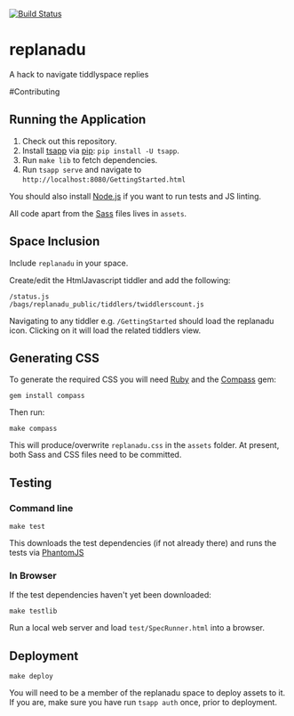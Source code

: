 [![Build Status](https://travis-ci.org/TiddlySpace/replanadu.png)](https://travis-ci.org/TiddlySpace/replanadu)

replanadu
=========

A hack to navigate tiddlyspace replies

#Contributing

## Running the Application

1. Check out this repository.
2. Install [tsapp](http://tsapp.tiddlyspace.com/) via [pip](http://www.pip-installer.org/en/latest/): `pip install -U tsapp`.
3. Run `make lib` to fetch dependencies.
4. Run `tsapp serve` and navigate to `http://localhost:8080/GettingStarted.html`

You should also install [Node.js](http://nodejs.org/) if you want to run tests and JS linting.

All code apart from the [Sass](http://sass-lang.com/) files lives in `assets`.

## Space Inclusion

Include `replanadu` in your space.

Create/edit the HtmlJavascript tiddler and add the following:

    /status.js
    /bags/replanadu_public/tiddlers/twiddlerscount.js

Navigating to any tiddler e.g. `/GettingStarted` should load the replanadu icon.
Clicking on it will load the related tiddlers view.

## Generating CSS

To generate the required CSS you will need [Ruby](http://ruby-lang.org/) and the [Compass](http://compass-style.org/) gem:

    gem install compass

Then run:

    make compass

This will produce/overwrite `replanadu.css` in the `assets` folder.  At present, both Sass and CSS files need to be committed.

## Testing

### Command line

    make test

This downloads the test dependencies (if not already there) and runs the tests via [PhantomJS](http://phantomjs.org/)

### In Browser

If the test dependencies haven't yet been downloaded:

    make testlib

Run a local web server and load `test/SpecRunner.html` into a browser.

## Deployment

    make deploy

You will need to be a member of the replanadu space to deploy assets to it.
If you are, make sure you have run `tsapp auth` once, prior to deployment.
